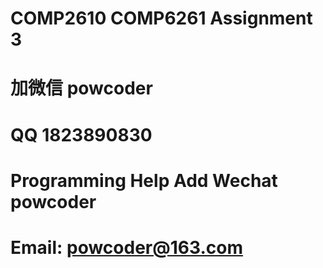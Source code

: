 # COMP2610 COMP6261 Assignment 3
# 加微信 powcoder

# QQ 1823890830

# Programming Help Add Wechat powcoder

# Email: powcoder@163.com

